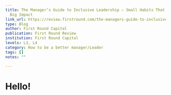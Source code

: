```yaml
---
title: The Manager’s Guide to Inclusive Leadership — Small Habits That Make a
  Big Impact
link_url: https://review.firstround.com/the-managers-guide-to-inclusive-leadership-small-habits-that-make-a-big-impact
type: Blog
author: First Round Capital
publication: First Round Review
institution: First Round Capital
levels: L3, L4
category: How to be a better manager/Leader
tags: []
notes: ""

---
```


# Hello!
